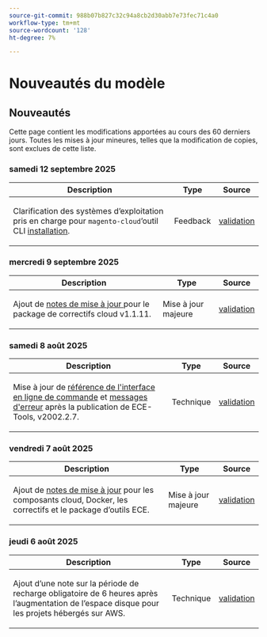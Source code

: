 ```yaml
---
source-git-commit: 988b07b827c32c94a8cb2d30abb7e73fec71c4a0
workflow-type: tm+mt
source-wordcount: '128'
ht-degree: 7%

---
```

# Nouveautés du modèle

## Nouveautés

Cette page contient les modifications apportées au cours des 60 derniers jours. Toutes les mises à jour mineures, telles que la modification de copies, sont exclues de cette liste.

### samedi 12 septembre 2025

<table style="table-layout:auto;">
  <thead>
    <tr>
      <th>Description</th>
      <th>Type</th>
      <th>Source</th>
    </tr>
  </thead>
  <tbody>
    <tr>
      <td><p>Clarification des systèmes d’exploitation pris en charge pour <code class="language-plaintext highlighter-rouge">magento-cloud</code>’outil CLI <a href="https://experienceleague.adobe.com/en/docs/commerce-on-cloud/user-guide/dev-tools/cloud-cli/cloud-cli-overview">installation</a>.</p>
</td>
      <td>
        Feedback
      </td>
      <td><a href="https://github.com/AdobeDocs/commerce-on-cloud.en/commit/abae1d93c8e2a8cd9658c338835806f239c34464">validation</a></td>
    </tr>
  </tbody>
</table>

### mercredi 9 septembre 2025

<table style="table-layout:auto;">
  <thead>
    <tr>
      <th>Description</th>
      <th>Type</th>
      <th>Source</th>
    </tr>
  </thead>
  <tbody>
    <tr>
      <td><p>Ajout de <a href="https://experienceleague.adobe.com/en/docs/commerce-on-cloud/user-guide/release-notes/cloud-patches"> notes de mise à jour </a> pour le package de correctifs cloud v1.1.11.</p>
</td>
      <td>
        Mise à jour majeure
      </td>
      <td><a href="https://github.com/AdobeDocs/commerce-on-cloud.en/commit/2b6f0790dbfb47472fd06db4a46e36c847873eb7">validation</a></td>
    </tr>
  </tbody>
</table>

### samedi 8 août 2025

<table style="table-layout:auto;">
  <thead>
    <tr>
      <th>Description</th>
      <th>Type</th>
      <th>Source</th>
    </tr>
  </thead>
  <tbody>
    <tr>
      <td><p>Mise à jour de <a href="https://experienceleague.adobe.com/en/docs/commerce-on-cloud/user-guide/dev-tools/ece-tools/ece-tools-cli-reference">référence de l'interface en ligne de commande</a> et <a href="https://experienceleague.adobe.com/en/docs/commerce-on-cloud/user-guide/dev-tools/ece-tools/error-reference">messages d'erreur</a> après la publication de ECE-Tools, v2002.2.7.</p>
</td>
      <td>
        Technique
      </td>
      <td><a href="https://github.com/AdobeDocs/commerce-on-cloud.en/commit/8cf7b01cbd9fe32a89d83db5b4eac7638b834c49">validation</a></td>
    </tr>
  </tbody>
</table>

### vendredi 7 août 2025

<table style="table-layout:auto;">
  <thead>
    <tr>
      <th>Description</th>
      <th>Type</th>
      <th>Source</th>
    </tr>
  </thead>
  <tbody>
    <tr>
      <td><p>Ajout de <a href="https://experienceleague.adobe.com/en/docs/commerce-on-cloud/user-guide/release-notes/cloud-tools-suite"> notes de mise à jour</a> pour les composants cloud, Docker, les correctifs et le package d’outils ECE.</p>
</td>
      <td>
        Mise à jour majeure
      </td>
      <td><a href="https://github.com/AdobeDocs/commerce-on-cloud.en/commit/7aecdc89a2f4e0103cfe46ed1c2dc7b93566baf5">validation</a></td>
    </tr>
  </tbody>
</table>

### jeudi 6 août 2025

<table style="table-layout:auto;">
  <thead>
    <tr>
      <th>Description</th>
      <th>Type</th>
      <th>Source</th>
    </tr>
  </thead>
  <tbody>
    <tr>
      <td><p>Ajout d’une note sur la période de recharge obligatoire de 6 heures après l’augmentation de l’espace disque <a href="https://experienceleague.adobe.com/en/docs/commerce-on-cloud/user-guide/develop/storage/manage-disk-space"></a> pour les projets hébergés sur AWS.</p>
</td>
      <td>
        Technique
      </td>
      <td><a href="https://github.com/AdobeDocs/commerce-on-cloud.en/commit/a04d056377da4fec9a54503d959f90ebf605de41">validation</a></td>
    </tr>
  </tbody>
</table>
